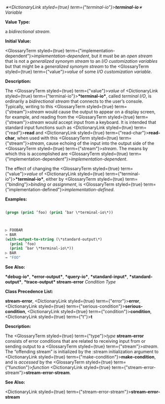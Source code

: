 *∗<DictionaryLink styled={true} term={"terminal-io"}><b>*terminal-io*</b></DictionaryLink>∗ Variable* 



**Value Type:** 



a *bidirectional stream*. 



**Initial Value:** 



<GlossaryTerm styled={true} term={"implementation-dependent"}><i>implementation-dependent</i></GlossaryTerm>, but it must be an *open stream* that is not a *generalized synonym stream* to an *I/O customization variables* but that might be a *generalized synonym stream* to the <GlossaryTerm styled={true} term={"value"}><i>value</i></GlossaryTerm> of some *I/O customization variable*. 



**Description:** 



The <GlossaryTerm styled={true} term={"value"}><i>value</i></GlossaryTerm> of <DictionaryLink styled={true} term={"terminal-io"}><b>\*terminal-io\*</b></DictionaryLink>, called *terminal I/O*, is ordinarily a *bidirectional stream* that connects to the user’s console. Typically, writing to this <GlossaryTerm styled={true} term={"stream"}><i>stream</i></GlossaryTerm> would cause the output to appear on a display screen, for example, and reading from the <GlossaryTerm styled={true} term={"stream"}><i>stream</i></GlossaryTerm> would accept input from a keyboard. It is intended that standard input functions such as <DictionaryLink styled={true} term={"read"}><b>read</b></DictionaryLink> and <DictionaryLink styled={true} term={"read-char"}><b>read-char</b></DictionaryLink>, when used with this <GlossaryTerm styled={true} term={"stream"}><i>stream</i></GlossaryTerm>, cause echoing of the input into the output side of the <GlossaryTerm styled={true} term={"stream"}><i>stream</i></GlossaryTerm>. The means by which this is accomplished are <GlossaryTerm styled={true} term={"implementation-dependent"}><i>implementation-dependent</i></GlossaryTerm>. 



The effect of changing the <GlossaryTerm styled={true} term={"value"}><i>value</i></GlossaryTerm> of <DictionaryLink styled={true} term={"terminal-io"}><b>\*terminal-io\*</b></DictionaryLink>, either by <GlossaryTerm styled={true} term={"binding"}><i>binding</i></GlossaryTerm> or *assignment*, is <GlossaryTerm styled={true} term={"implementation-defined"}><i>implementation-defined</i></GlossaryTerm>. 



**Examples:**
```lisp

(progn (prin1 ’foo) (prin1 ’bar \*terminal-io\*)) 



▷ FOOBAR 
→ BAR 
(with-output-to-string (\*standard-output\*) 
  (prin1 ’foo) 
  (prin1 ’bar \*terminal-io\*)) 
▷ BAR 
→ "FOO" 

```
**See Also:** 



**\*debug-io\***, **\*error-output\***, **\*query-io\***, **\*standard-input\***, **\*standard-output\***, **\*trace-output\* stream-error** *Condition Type* 



**Class Precedence List:** 



**stream-error**, <DictionaryLink styled={true} term={"error"}><b>error</b></DictionaryLink>, <DictionaryLink styled={true} term={"serious-condition"}><b>serious-condition</b></DictionaryLink>, <DictionaryLink styled={true} term={"condition"}><b>condition</b></DictionaryLink>, <DictionaryLink styled={true} term={"t"}><b>t</b></DictionaryLink> 



**Description:** 



The <GlossaryTerm styled={true} term={"type"}><i>type</i></GlossaryTerm> **stream-error** consists of error conditions that are related to receiving input from or sending output to a <GlossaryTerm styled={true} term={"stream"}><i>stream</i></GlossaryTerm>. The “offending stream” is initialized by the :stream initialization argument to <DictionaryLink styled={true} term={"make-condition"}><b>make-condition</b></DictionaryLink>, and is *accessed* by the <GlossaryTerm styled={true} term={"function"}><i>function</i></GlossaryTerm> <DictionaryLink styled={true} term={"stream-error-stream"}><b>stream-error-stream</b></DictionaryLink>. 



**See Also:** 



<DictionaryLink styled={true} term={"stream-error-stream"}><b>stream-error-stream</b></DictionaryLink> 



